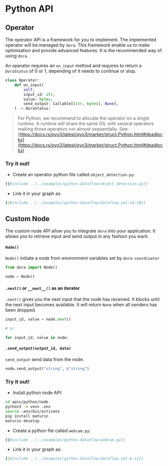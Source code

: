# Python API

## Operator

The operator API is a framework for you to implement. The implemented operator will be managed by `dora`. This framework enable us to make optimisation and provide advanced features. It is the recommended way of using `dora`.

An operator requires an `on_input` method and requires to return a `DoraStatus` of 0 or 1, depending of it needs to continue or stop.

```python
class Operator:
    def on_input(
        self,
        input_id: str,
        value: bytes,
        send_output: Callable[[str, bytes], None],
    ) -> DoraStatus:
```

> For Python, we recommend to allocate the operator on a single runtime. A runtime will share the same GIL with several operators making those operators run almost sequentially. See: [https://docs.rs/pyo3/latest/pyo3/marker/struct.Python.html#deadlocks](https://docs.rs/pyo3/latest/pyo3/marker/struct.Python.html#deadlocks)
### Try it out!

- Create an operator python file called `object_detection.py`:
```python
{{#include ../../examples/python-dataflow/object_detection.py}}
```

- Link it in your graph as:
```yaml
{{#include ../../examples/python-dataflow/dataflow.yml:14:20}}
```

## Custom Node

The custom node API allow you to integrate `dora` into your application. It allows you to retrieve input and send output in any fashion you want.  
#### `Node()`

`Node()` initiate a node from environment variables set by `dora-coordinator` 

```python
from dora import Node()

node = Node()
```

#### `.next()` or `__next__()` as an iterator

`.next()` gives you the next input that the node has received. It blocks until the next input becomes available. It will return `None` when all senders has been dropped.

```python
input_id, value = node.next()

# or

for input_id, value in node:
```

#### `.send_output(output_id, data)`

`send_output` send data from the node.

```python
node.send_output("string", b"string")
```


### Try it out!

- Install python node API:
```bash
cd apis/python/node
python3 -m venv .env
source .env/bin/activate
pip install maturin
maturin develop
```

- Create a python file called `webcam.py`:
```python
{{#include ../../examples/python-dataflow/webcam.py}}
```

- Link it in your graph as:
```yaml
{{#include ../../examples/python-dataflow/dataflow.yml:6:12}}
```
